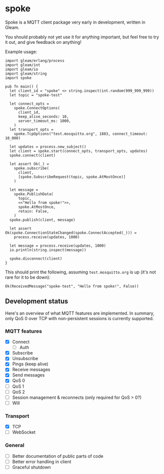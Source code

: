 # spoke

Spoke is a MQTT client package very early in development,
written in Gleam.

You should probably not yet use it for anything important,
but feel free to try it out, and give feedback on anything!

Example usage:
```gleam
import gleam/erlang/process
import gleam/int
import gleam/io
import gleam/string
import spoke

pub fn main() {
  let client_id = "spoke" <> string.inspect(int.random(999_999_999))
  let topic = "spoke-test"

  let connect_opts =
    spoke.ConnectOptions(
      client_id,
      keep_alive_seconds: 10,
      server_timeout_ms: 1000,
    )
  let transport_opts =
    spoke.TcpOptions("test.mosquitto.org", 1883, connect_timeout: 10_000)

  let updates = process.new_subject()
  let client = spoke.start(connect_opts, transport_opts, updates)
  spoke.connect(client)

  let assert Ok(_) =
    spoke.subscribe(
      client,
      [spoke.SubscribeRequest(topic, spoke.AtMostOnce)]
    )

  let message =
    spoke.PublishData(
      topic,
      <<"Hello from spoke!">>,
      spoke.AtMostOnce,
      retain: False,
    )
  spoke.publish(client, message)

  let assert Ok(spoke.ConnectionStateChanged(spoke.ConnectAccepted(_))) =
    process.receive(updates, 1000)

  let message = process.receive(updates, 1000)
  io.println(string.inspect(message))

  spoke.disconnect(client)
}
```

This should print the following,
assuming `test.mosquitto.org` is up (it's not rare for it to be down):
```
Ok(ReceivedMessage("spoke-test", "Hello from spoke!", False))
```

## Development status

Here's an overview of what MQTT features are implemented.
In summary, only QoS 0 over TCP with non-persistent sessions
is currently supported.

### MQTT features
- [x] Connect
  - [ ] Auth
- [x] Subscribe
- [x] Unsubscribe
- [x] Pings (keep alive)
- [x] Receive messages
- [x] Send messages
- [x] QoS 0
- [ ] QoS 1
- [ ] QoS 2
- [ ] Session management & reconnects (only required for QoS > 0?)
- [ ] Will

### Transport
- [x] TCP
- [ ] WebSocket

### General
- [ ] Better documentation of public parts of code
- [ ] Better error handling in client
- [ ] Graceful shutdown